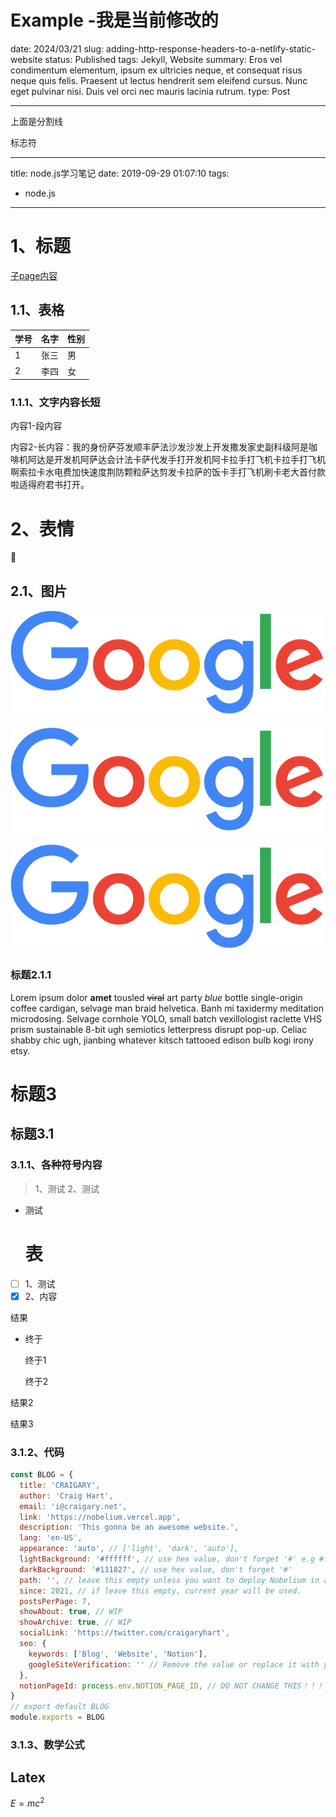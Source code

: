 # Example -我是当前修改的

date: 2024/03/21
slug: adding-http-response-headers-to-a-netlify-static-website
status: Published
tags: Jekyll, Website
summary: Eros vel condimentum elementum, ipsum ex ultricies neque, et consequat risus neque quis felis. Praesent ut lectus hendrerit sem eleifend cursus. Nunc eget pulvinar nisi. Duis vel orci nec mauris lacinia rutrum.
type: Post

---

上面是分割线

标志符

---

title: node.js学习笔记
date: 2019-09-29 01:07:10
tags:

- node.js

---

# 1、标题

[子page内容](Example%205f6bf6ee23444e2b8fa780e25c32608b/%E5%AD%90page%E5%86%85%E5%AE%B9%208fbfa3c424fe4ababe81107b9fd124ba.md)

## 1.1、表格

| 学号 | 名字 | 性别 |
| --- | --- | --- |
| 1 | 张三 | 男 |
| 2 | 李四 | 女 |

### 1.1.1、文字内容长短

内容1-段内容

内容2-长内容：我的身份萨芬发顺丰萨法沙发沙发上开发撒发家史副科级阿是咖啡机阿达是开发机阿萨达会计法卡萨代发手打开发机阿卡拉手打飞机卡拉手打飞机啊索拉卡水电费加快速度荆防颗粒萨达剪发卡拉萨的饭卡手打飞机刷卡老大首付款啦适得府君书打开。

# 2、表情

🥰

## 2.1、图片

![Google_2015_logo.svg.png](Example%205f6bf6ee23444e2b8fa780e25c32608b/Google_2015_logo.svg.png)

![Google_2015_logo.svg.png](blog/markdown/Export-51317f2f-8a40-4ba9-b7eb-d0704b8181e0/Tec%2079f7c975e49f43098d7d0cdf4f36c8a5/Example%205f6bf6ee23444e2b8fa780e25c32608b/Google_2015_logo.svg.png)

![测试](blog%2Fmarkdown%2FExport-51317f2f-8a40-4ba9-b7eb-d0704b8181e0%2FTec%2079f7c975e49f43098d7d0cdf4f36c8a5%2FExample%205f6bf6ee23444e2b8fa780e25c32608b%2FGoogle_2015_logo.svg.png)

### 标题2.1.1

Lorem ipsum dolor **amet** tousled ~~viral~~ art party *blue* bottle single-origin coffee cardigan, selvage man braid helvetica. Banh mi taxidermy meditation microdosing. Selvage cornhole YOLO, small batch vexillologist raclette VHS prism sustainable 8-bit ugh semiotics letterpress disrupt pop-up. Celiac shabby chic ugh, jianbing whatever kitsch tattooed edison bulb kogi irony etsy.

# 标题3

## 标题3.1

### 3.1.1、各种符号内容

> 1、测试
2、测试
> 
- 测试
    
    # 表
    
- [ ]  1、测试
- [x]  2、内容

结果

- 终于
    
    终于1
    
    终于2
    

结果2

结果3

### 3.1.2、代码

```jsx
const BLOG = {
  title: 'CRAIGARY',
  author: 'Craig Hart',
  email: 'i@craigary.net',
  link: 'https://nobelium.vercel.app',
  description: 'This gonna be an awesome website.',
  lang: 'en-US',
  appearance: 'auto', // ['light', 'dark', 'auto'],
  lightBackground: '#ffffff', // use hex value, don't forget '#' e.g #fffefc
  darkBackground: '#111827', // use hex value, don't forget '#'
  path: '', // leave this empty unless you want to deploy Nobelium in a folder
  since: 2021, // if leave this empty, current year will be used.
  postsPerPage: 7,
  showAbout: true, // WIP
  showArchive: true, // WIP
  socialLink: 'https://twitter.com/craigaryhart',
  seo: {
    keywords: ['Blog', 'Website', 'Notion'],
    googleSiteVerification: '' // Remove the value or replace it with your own google site verification code
  },
  notionPageId: process.env.NOTION_PAGE_ID, // DO NOT CHANGE THIS！！！
}
// export default BLOG
module.exports = BLOG
```

### 3.1.3、数学公式

## Latex

$E=mc^2$
